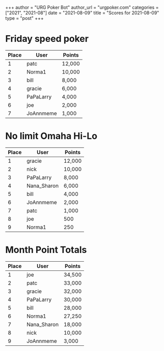 +++
author = "URG Poker Bot"
author_url = "urgpoker.com"
categories = ["2021", "2021-08"]
date = "2021-08-09"
title = "Scores for 2021-08-09"
type = "post"
+++
# Friday speed poker

| Place | User | Points |
|-------|------|--------|
| 1 | patc | 12,000 |
| 2 | Norma1 | 10,000 |
| 3 | bill | 8,000 |
| 4 | gracie | 6,000 |
| 5 | PaPaLarry | 4,000 |
| 6 | joe | 2,000 |
| 7 | JoAnnmeme | 1,000 |

# No limit Omaha Hi-Lo

| Place | User | Points |
|-------|------|--------|
| 1 | gracie | 12,000 |
| 2 | nick | 10,000 |
| 3 | PaPaLarry | 8,000 |
| 4 | Nana_Sharon | 6,000 |
| 5 | bill | 4,000 |
| 6 | JoAnnmeme | 2,000 |
| 7 | patc | 1,000 |
| 8 | joe | 500 |
| 9 | Norma1 | 250 |

# Month Point Totals

| Place | User | Points |
|-------|------|--------|
| 1 | joe | 34,500 |
| 2 | patc | 33,000 |
| 3 | gracie | 32,000 |
| 4 | PaPaLarry | 30,000 |
| 5 | bill | 28,000 |
| 6 | Norma1 | 27,250 |
| 7 | Nana_Sharon | 18,000 |
| 8 | nick | 10,000 |
| 9 | JoAnnmeme | 3,000 |
